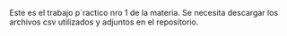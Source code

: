 Este es el trabajo p´ractico nro 1 de la materia.
Se necesita descargar los archivos csv utilizados y adjuntos en el repositorio.
